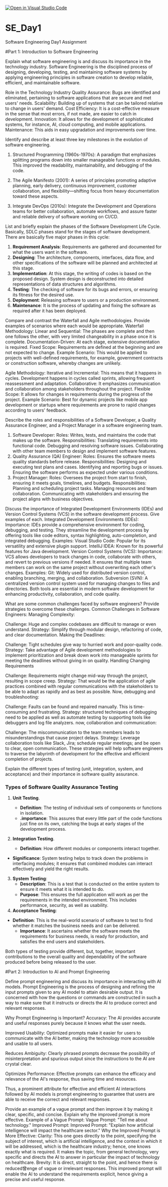 [![Open in Visual Studio Code](https://classroom.github.com/assets/open-in-vscode-2e0aaae1b6195c2367325f4f02e2d04e9abb55f0b24a779b69b11b9e10269abc.svg)](https://classroom.github.com/online_ide?assignment_repo_id=15575308&assignment_repo_type=AssignmentRepo)
# SE_Day1
Software Engineering Day1 Assignment

#Part 1: Introduction to Software Engineering

Explain what software engineering is and discuss its importance in the technology industry.
Software Engineering is the disciplined process of designing, developing, testing, and maintaining software systems by applying engineering principles in software creation to develop reliable, efficient, and maintainable software.

Role in the Technology Industry
Quality Assurance: Bugs are identified and eliminated, pertaining to software applications that are secure and met users' needs.
Scalability: Building up of systems that can be tailored relative to change in users' demand.
Cost Efficiency: It is a cost-effective measure in the sense that most errors, if not made, are easier to catch in development.
Innovation: It allows for the development of sophisticated systems, for instance, AI, cloud computing, and mobile applications.
Maintenance: This aids in easy upgradation and improvements over time.


Identify and describe at least three key milestones in the evolution of software engineering.
1. Structured Programming (1960s-1970s): A paradigm that emphasizes splitting programs down into smaller manageable functions or modules. This improved the readability, maintainability, and debugging of the code.

2. The Agile Manifesto (2001): A series of principles promoting adaptive planning, early delivery, continuous improvement, customer collaboration, and flexibility—shifting focus from heavy documentation toward these aspects.

3. Integrate DevOps (2010s): Integrate the Development and Operations teams for better collaboration, automate workflows, and assure faster and reliable delivery of software working on CI/CD.


List and briefly explain the phases of the Software Development Life Cycle.
Basically, SDLC phases stand for the stages of software development. There are basically five major phases in this cycle:

1. **Requirement Analysis**: Requirements are gathered and documented for what the users want in the software.
2. **Designing**: The architecture, components, interfaces, data flow, and other specifications of the software will be planned and architected at this stage.
3. **Implementation**: At this stage, the writing of codes is based on the proposed design. System design is deconstructed into detailed representations of data structures and algorithms.
4. **Testing**: The checking of software for its bugs and errors, or ensuring its fitness for the desired use.
5. **Deployment**: Releasing software to users or a production environment.
6. **Maintenance**: It is the process of updating and fixing the software as required after it has been deployed.

Compare and contrast the Waterfall and Agile methodologies. Provide examples of scenarios where each would be appropriate.
Waterfall Methodology:
Linear and Sequential: The phases are complete and then one follows the other, with very limited changeability in a phase once it is complete.
Documentation-Driven: At each stage, extensive documentation is required.
Fixed Scope: Requirements are defined at the beginning and are not expected to change.
Example Scenario: This would be applied to projects with well-defined requirements, for example, government contracts or construction software, whereby changes are unlikely.

Agile Methodology:
Iterative and Incremental: This means that it happens in cycles. Development happens in cycles called sprints, allowing frequent reassessment and adaptation.
Collaborative: It emphasizes communication and collaboration among stakeholders throughout the project.
Flexible Scope: It allows for changes in requirements during the progress of the project.
Example Scenario: Best for dynamic projects like mobile app development or startups where requirements are prone to rapid changes according to users' feedback.

Describe the roles and responsibilities of a Software Developer, a Quality Assurance Engineer, and a Project Manager in a software engineering team.
1. Software Developer:
Roles: Writes, tests, and maintains the code that makes up the software.
Responsibilities:
Translating requirements into functional code.
Debugging and resolving software issues.
Collaborating with other team members to design and implement software features.
2. Quality Assurance (QA) Engineer:
Roles: Ensures the software meets quality standards before release.
Responsibilities:
Designing and executing test plans and cases.
Identifying and reporting bugs or issues.
Ensuring the software performs as expected under various conditions.
3. Project Manager:
Roles: Oversees the project from start to finish, ensuring it meets goals, timelines, and budgets.
Responsibilities:
Planning and scheduling project tasks.
Managing resources and team collaboration.
Communicating with stakeholders and ensuring the project aligns with business objectives.

Discuss the importance of Integrated Development Environments (IDEs) and Version Control Systems (VCS) in the software development process. Give examples of each.
Integrated Development Environments (IDEs):
Importance: IDEs provide a comprehensive environment for coding, debugging, and testing. They streamline the development process by offering tools like code editors, syntax highlighting, auto-completion, and integrated debugging.
Examples:
Visual Studio Code: Popular for its versatility and extensive plugin support.
IntelliJ IDEA: Known for its powerful features for Java development.
Version Control Systems (VCS):
Importance: VCS allows developers to track changes in code, collaborate with others, and revert to previous versions if needed. It ensures that multiple team members can work on the same project without overwriting each other's changes.
Examples:
Git: Widely used for distributed version control, enabling branching, merging, and collaboration.
Subversion (SVN): A centralized version control system used for managing changes to files and directories.
Both tools are essential in modern software development for enhancing productivity, collaboration, and code quality.

What are some common challenges faced by software engineers? Provide strategies to overcome these challenges.
Common Challenges in Software Engineers: Managing Complexity:

Challenge: Huge and complex codebases are difficult to manage or even understand.
Strategy: Simplify through modular design, refactoring of code, and clear documentation. Making the Deadlines:

Challenge: Tight schedules give way to hurried work and poor-quality code.
Strategy: Take advantage of Agile development methodologies to implement prioritization and break down work into manageable sprints for meeting the deadlines without giving in on quality. Handling Changing Requirements

Challenge: Requirements might change mid-way through the project, resulting in scope creep.
Strategy: That would be the application of agile practices combined with regular communications with the stakeholders to be able to adapt as rapidly and as best as possible. Now, debugging and troubleshooting:

Challenge: Faults can be found and repaired manually. This is time-consuming and frustrating.
Strategy: structured techniques of debugging need to be applied as well as automate testing by supporting tools like debuggers and log file analyzers. now, collaboration and communication:

Challenge: The miscommunication to the team members leads to misunderstandings that cause project delays.
Strategy: Leverage collaboration tools like Slack, Jira; schedule regular meetings; and be open to clear, open communication.
These strategies will help software engineers to traverse the labyrinth of development for the effective and efficient completion of projects.

Explain the different types of testing (unit, integration, system, and acceptance) and their importance in software quality assurance.
### Types of Software Quality Assurance Testing

1. **Unit Testing**.
   - **Definition**: The testing of individual sets of components or functions in isolation.
   - **.importance**: This assures that every little part of the code functions just fine on its own, catching the bugs at early stages of the development process. 

2. **Integration Testing**.
   - **Definition**: How different modules or components interact together.
- **Significance**: System testing helps to track down the problems in interfacing modules; it ensures that combined modules can interact effectively and yield the right results.
3. **System Testing**:
   - **Description**: This is a test that is conducted on the entire system to ensure it meets what it is intended to do.
   - **Purpose**: This ensures the full application will work as per the requirements in the intended environment. This includes performance, security, as well as usability.
4. **Acceptance Testing**:
- **Definition**: This is the real-world scenario of software to test to find whether it matches the business needs and can be delivered.
    - **Importance**: It ascertains whether the software meets the requirements for business needs, is ready for production, and satisfies the end users and stakeholders.

Both types of testing provide different, but, together, important contributions to the overall quality and dependability of the software produced before being released to the user.

#Part 2: Introduction to AI and Prompt Engineering


Define prompt engineering and discuss its importance in interacting with AI models.
Prompt Engineering is the process of designing and refining the input prompts given to any AI model to attain desirable output. It is concerned with how the questions or commands are constructed in such a way to make sure that it instructs or directs the AI to produce correct and relevant responses.

Why Prompt Engineering is Important?
Accuracy: The AI provides accurate and useful responses purely because it knows what the user needs.

Improved Usability: Optimized prompts make it easier for users to communicate with the AI better, making the technology more accessible and usable to all users.

Reduces Ambiguity: Clearly phrased prompts decrease the possibility of misinterpretation and spurious output since the instructions to the AI are crystal clear.

Optimizes Performance: Effective prompts can enhance the efficacy and relevance of the AI's response, thus saving time and resources.

Thus, a prominent attribute for effective and efficient AI interactions followed by AI models is prompt engineering to guarantee that users are able to receive the correct and relevant responses.

Provide an example of a vague prompt and then improve it by making it clear, specific, and concise. Explain why the improved prompt is more effective.
Example of a Vague Prompt:
Vague Prompt: "Tell me about technology."
Improved Prompt:
Improved Prompt: "Explain how artificial intelligence will impact the healthcare sector."
Why the Improved Prompt is More Effective:
Clarity: This one goes directly to the point, specifying the subject of interest, which is artificial intelligence, and the context in which it will be addressed, which is the healthcare industry; hence, one knows exactly what is required.
It makes the topic, from general technology, very specific and directs the AI to answer in particular the impact of technology on healthcare. 
Brevity: It is direct, straight to the point, and hence there is reduced曾enge of vague or irrelevant responses.
This improved prompt will enable the AI to understand the requirements explicit, hence giving a precise and useful response.

